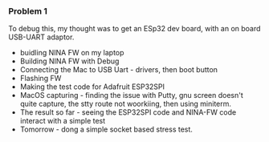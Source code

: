 
### Problem 1

To debug this, my thought was to get an ESp32 dev board, with an on board USB-UART adaptor.

- buidling NINA FW on my laptop
- Building NINA FW with Debug
- Connecting the Mac to USB Uart - drivers, then boot button
- Flashing FW
- Making the test code for Adafruit ESP32SPI
- MacOS capturing - finding the issue with Putty, gnu screen doesn't quite capture, the stty route not woorkiing, then using miniterm.
- The result so far - seeing the ESP32SPI code and NINA-FW code interact with a simple test
- Tomorrow - dong a simple socket based stress test.